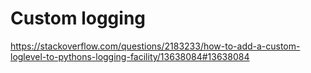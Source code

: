 # Custom logging

https://stackoverflow.com/questions/2183233/how-to-add-a-custom-loglevel-to-pythons-logging-facility/13638084#13638084

